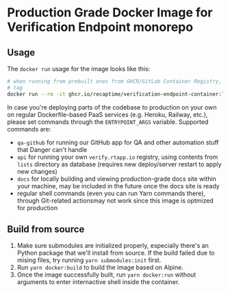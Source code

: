 # Production Grade Docker Image for Verification Endpoint monorepo

## Usage

The `docker run` usage for the image looks like this:

```sh
# when running from prebuilt ones from GHCR/GitLab Container Registry, there's no localdev
# tag
docker run --rm -it ghcr.io/recaptime/verification-endpoint-container:localdev <shell cmmands or entrypoint command here>
```

In case you're deploying parts of the codebase to production on your own on regular Dockerfile-based PaaS services (e.g. Heroku, Railway, etc.), please set commands through the `ENTRYPOINT_ARGS` variable. Supported commands are:

* `qa-github` for running our GitHub app for QA and other automation stuff that Danger can't handle
* `api` for running your own `verify.rtapp.io` registry, using contents from `lists` directory as database (requires new deploy/server restart to apply new changes)
* `docs` for locally building and viewing production-grade docs site within your machine, may be included in the future once the docs site is ready
* regular shell commands (even you can run Yarn commands there), through Git-related actionsmay not work since this image is optmized for production

## Build from source

1. Make sure submodules are initialized properly, especially there's an Python package that we'll install from source. If the build failed due to mising files, try running `yarn submodules:init` first.
2. Run `yarn docker:build` to build the image based on Alpine.
3. Once the image successfully built, run `yarn docker:run` without arguments to enter internactive shell inside the container.

